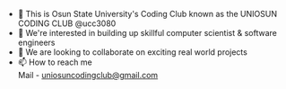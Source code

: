 - 👋 This is Osun State University's Coding Club known as the UNIOSUN CODING CLUB @ucc3080
- 👀 We're interested in building up skillful computer scientist & software engineers
- 💞️ We are looking to collaborate on exciting real world projects
- 📫 How to reach me <br>Mail - uniosuncodingclub@gmail.com

<!---
ucc3080/ucc3080 is a ✨ special ✨ repository because its `README.md` (this file) appears on your GitHub profile.
You can click the Preview link to take a look at your changes.
--->
